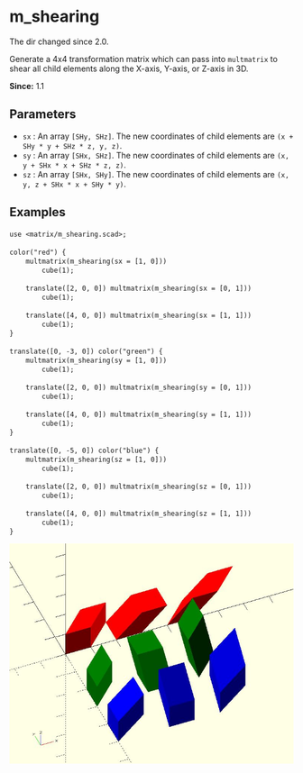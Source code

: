 # m_shearing

The dir changed since 2.0. 

Generate a 4x4 transformation matrix which can pass into `multmatrix` to shear all child elements along the X-axis, Y-axis, or Z-axis in 3D.

**Since:** 1.1

## Parameters

- `sx` : An array `[SHy, SHz]`. The new coordinates of child elements are `(x + SHy * y + SHz * z, y, z)`.
- `sy` : An array `[SHx, SHz]`. The new coordinates of child elements are `(x, y + SHx * x + SHz * z, z)`.
- `sz` : An array `[SHx, SHy]`. The new coordinates of child elements are `(x, y, z + SHx * x + SHy * y)`.

## Examples

	use <matrix/m_shearing.scad>;

	color("red") {
		multmatrix(m_shearing(sx = [1, 0]))
			cube(1);
			
		translate([2, 0, 0]) multmatrix(m_shearing(sx = [0, 1]))
			cube(1);
			
		translate([4, 0, 0]) multmatrix(m_shearing(sx = [1, 1]))
			cube(1);
	}

	translate([0, -3, 0]) color("green") {
		multmatrix(m_shearing(sy = [1, 0]))
			cube(1);
			
		translate([2, 0, 0]) multmatrix(m_shearing(sy = [0, 1]))
			cube(1);
			
		translate([4, 0, 0]) multmatrix(m_shearing(sy = [1, 1]))
			cube(1);
	}

	translate([0, -5, 0]) color("blue") {
		multmatrix(m_shearing(sz = [1, 0]))
			cube(1);
			
		translate([2, 0, 0]) multmatrix(m_shearing(sz = [0, 1]))
			cube(1);
			
		translate([4, 0, 0]) multmatrix(m_shearing(sz = [1, 1]))
			cube(1);
	}

![m_shearing](images/lib-m_shearing-1.JPG)

